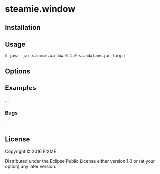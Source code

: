 # steamie.window



## Installation



## Usage

    $ java -jar steamie.window-0.1.0-standalone.jar [args]

## Options



## Examples

...

### Bugs

...

## License

Copyright © 2016 FIXME

Distributed under the Eclipse Public License either version 1.0 or (at
your option) any later version.
